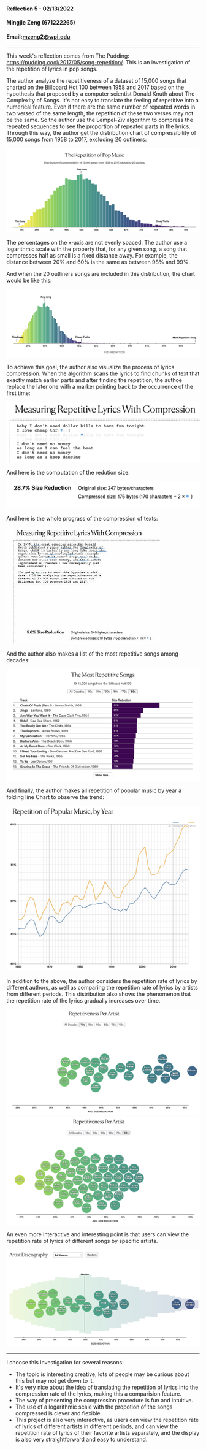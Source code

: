 #### Reflection 5 - 02/13/2022
#### Mingjie Zeng (671222265)
#### Email:mzeng2@wpi.edu
----

This week's reflection comes from The Pudding: https://pudding.cool/2017/05/song-repetition/. This is an investigation of the repetition of lyrics in pop songs.

The author analyze the repetitiveness of a dataset of 15,000 songs that charted on the Billboard Hot 100 between 1958 and 2017 based on the hypothesis that proposed by a computer scientist Donald Knuth about The Complexity of Songs.
It's not easy to translate the feeling of repetitive into a numerical feature. Even if there are the same number of repeated words in two versed of the same length, the repetition of these two verses may not be the same. 
So the author use the Lempel-Ziv algorithm to compress the repeated sequences to see the proportion of repeated parts in the lyrics. 
Through this way, the author get the distribution chart of compressibility of 15,000 songs from 1958 to 2017, excluding 20 outliners:

![image](https://github.com/JasmineZZZ9/reflections/blob/master/pics/r5-main.jpg)

The percentages on the x-axis are not evenly spaced. The author use a logarithmic scale with the property that, for any given song, a song that compresses half as small is a fixed distance away. For example, the distance between 20% and 60% is the same as between 98% and 99%. 

And when the 20 outliners songs are included in this distribution, the chart would be like this:

![image](https://github.com/JasmineZZZ9/reflections/blob/master/pics/r5-main2.jpg)

To achieve this goal, the author also visualize the process of lyrics compression. When the algorithm scans the lyrics to find chunks of text that exactly match earlier parts and after finding the repetition, the authoe replace the later one with a marker pointing back to the occurrence of the first time:

![image](https://github.com/JasmineZZZ9/reflections/blob/master/pics/r5-compression1.jpg)

And here is the computation of the redution size:

![image](https://github.com/JasmineZZZ9/reflections/blob/master/pics/r5-compression2.jpg)

And here is the whole prograss of the compression of texts:

![image](https://github.com/JasmineZZZ9/reflections/blob/master/pics/r5-process.gif)

And the author also makes a list of the most repetitive songs among decades:

![image](https://github.com/JasmineZZZ9/reflections/blob/master/pics/r5-most.jpg)

And finally, the author makes all repetition of popular music by year a folding line Chart to observe the trend:

![image](https://github.com/JasmineZZZ9/reflections/blob/master/pics/r5-whole.jpg)

In addition to the above, the author considers the repetition rate of lyrics by different authors, as well as comparing the repetition rate of lyrics by artists from different periods. 
This distribution also shows the phenomenon that the repetition rate of the lyrics gradually increases over time.

![image](https://github.com/JasmineZZZ9/reflections/blob/master/pics/r5-artist.jpg)
![image](https://github.com/JasmineZZZ9/reflections/blob/master/pics/r5-artist2.jpg)

An even more interactive and interesting point is that users can view the repetition rate of lyrics of different songs by specific artists.

![image](https://github.com/JasmineZZZ9/reflections/blob/master/pics/r5-artist3.jpg)

----

I choose this investigation for several reasons:
- The topic is interesting creative, lots of people may be curious about this but may not get down to it.
- It's very nice about the idea of translating the repetition of lyrics into the compression rate of the lyrics, making this a comparision feature.
- The way of presenting the compression procedure is fun and intuitive.
- The use of a logarithmic scale with the propotion of the songs compressed is clever and flexible.
- This project is also very interactive, as users can view the repetition rate of lyrics of different artists in different periods, and can view the repetition rate of lyrics of their favorite artists separately, and the display is also very straightforward and easy to understand.





